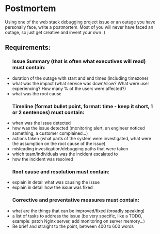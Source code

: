 <h1>Postmortem</h1>
<p>Using one of the web stack debugging project issue or an outage you have personally face, write a postmortem. Most of you will never have faced an outage, so just get creative and invent your own :)</p>
<h2>Requirements:</h2>
<ul>
<h3>Issue Summary (that is often what executives will read) must contain:</h3>
<li>duration of the outage with start and end times (including timezone)</li>
<li>what was the impact (what service was down/slow? What were user experiencing? How many % of the users were affected?)</li>
<li>what was the root cause</li>
</ul>
<ul>
<h3>Timeline (format bullet point, format: time - keep it short, 1 or 2 sentences) must contain:</h3>
<li>when was the issue detected</li>
<li>how was the issue detected (monitoring alert, an engineer noticed something, a customer complained…)</li>
<li>actions taken (what parts of the system were investigated, what were the assumption on the root cause of the issue)</li>
<li>misleading investigation/debugging paths that were taken</li>
<li>which team/individuals was the incident escalated to</li>
<li>how the incident was resolved</li>
</ul>
<ul>
<h3>Root cause and resolution must contain:</h3>
<li>explain in detail what was causing the issue</li>
<li>explain in detail how the issue was fixed</li>
</ul>
<ul>
<h3>Corrective and preventative measures must contain:</h3>
<li>what are the things that can be improved/fixed (broadly speaking)</li>
<li>a list of tasks to address the issue (be very specific, like a TODO, example: patch Nginx server, add monitoring on server memory…)</li>
<li>Be brief and straight to the point, between 400 to 600 words</li>
</ul>

